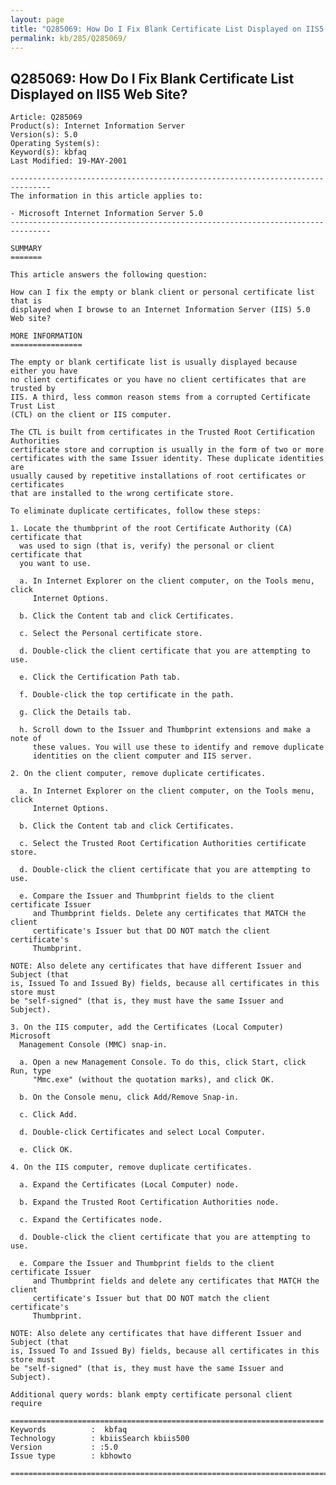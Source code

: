 ```yaml
---
layout: page
title: "Q285069: How Do I Fix Blank Certificate List Displayed on IIS5 Web Site?"
permalink: kb/285/Q285069/
---
```


## Q285069: How Do I Fix Blank Certificate List Displayed on IIS5 Web Site?

	Article: Q285069
	Product(s): Internet Information Server
	Version(s): 5.0
	Operating System(s): 
	Keyword(s): kbfaq
	Last Modified: 19-MAY-2001
	
	-------------------------------------------------------------------------------
	The information in this article applies to:
	
	- Microsoft Internet Information Server 5.0 
	-------------------------------------------------------------------------------
	
	SUMMARY
	=======
	
	This article answers the following question:
	
	How can I fix the empty or blank client or personal certificate list that is
	displayed when I browse to an Internet Information Server (IIS) 5.0 Web site?
	
	MORE INFORMATION
	================
	
	The empty or blank certificate list is usually displayed because either you have
	no client certificates or you have no client certificates that are trusted by
	IIS. A third, less common reason stems from a corrupted Certificate Trust List
	(CTL) on the client or IIS computer.
	
	The CTL is built from certificates in the Trusted Root Certification Authorities
	certificate store and corruption is usually in the form of two or more
	certificates with the same Issuer identity. These duplicate identities are
	usually caused by repetitive installations of root certificates or certificates
	that are installed to the wrong certificate store.
	
	To eliminate duplicate certificates, follow these steps:
	
	1. Locate the thumbprint of the root Certificate Authority (CA) certificate that
	  was used to sign (that is, verify) the personal or client certificate that
	  you want to use.
	
	  a. In Internet Explorer on the client computer, on the Tools menu, click
	     Internet Options.
	
	  b. Click the Content tab and click Certificates.
	
	  c. Select the Personal certificate store.
	
	  d. Double-click the client certificate that you are attempting to use.
	
	  e. Click the Certification Path tab.
	
	  f. Double-click the top certificate in the path.
	
	  g. Click the Details tab.
	
	  h. Scroll down to the Issuer and Thumbprint extensions and make a note of
	     these values. You will use these to identify and remove duplicate
	     identities on the client computer and IIS server.
	
	2. On the client computer, remove duplicate certificates.
	
	  a. In Internet Explorer on the client computer, on the Tools menu, click
	     Internet Options.
	
	  b. Click the Content tab and click Certificates.
	
	  c. Select the Trusted Root Certification Authorities certificate store.
	
	  d. Double-click the client certificate that you are attempting to use.
	
	  e. Compare the Issuer and Thumbprint fields to the client certificate Issuer
	     and Thumbprint fields. Delete any certificates that MATCH the client
	     certificate's Issuer but that DO NOT match the client certificate's
	     Thumbprint.
	
	NOTE: Also delete any certificates that have different Issuer and Subject (that
	is, Issued To and Issued By) fields, because all certificates in this store must
	be "self-signed" (that is, they must have the same Issuer and Subject).
	
	3. On the IIS computer, add the Certificates (Local Computer) Microsoft
	  Management Console (MMC) snap-in.
	
	  a. Open a new Management Console. To do this, click Start, click Run, type
	     "Mmc.exe" (without the quotation marks), and click OK.
	
	  b. On the Console menu, click Add/Remove Snap-in.
	
	  c. Click Add.
	
	  d. Double-click Certificates and select Local Computer.
	
	  e. Click OK.
	
	4. On the IIS computer, remove duplicate certificates.
	
	  a. Expand the Certificates (Local Computer) node.
	
	  b. Expand the Trusted Root Certification Authorities node.
	
	  c. Expand the Certificates node.
	
	  d. Double-click the client certificate that you are attempting to use.
	
	  e. Compare the Issuer and Thumbprint fields to the client certificate Issuer
	     and Thumbprint fields and delete any certificates that MATCH the client
	     certificate's Issuer but that DO NOT match the client certificate's
	     Thumbprint.
	
	NOTE: Also delete any certificates that have different Issuer and Subject (that
	is, Issued To and Issued By) fields, because all certificates in this store must
	be "self-signed" (that is, they must have the same Issuer and Subject).
	
	Additional query words: blank empty certificate personal client require
	
	======================================================================
	Keywords          :  kbfaq
	Technology        : kbiisSearch kbiis500
	Version           : :5.0
	Issue type        : kbhowto
	
	=============================================================================
	
